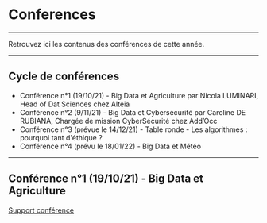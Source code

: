 # Conferences
_____
Retrouvez ici les contenus des conférences de cette année.
______
## Cycle de conférences

- Conférence n°1 (19/10/21) - Big Data et Agriculture par Nicola LUMINARI, Head of Dat Sciences chez Alteia
- Conférence n°2 (9/11/21) - Big Data et Cybersécurité par Caroline DE RUBIANA, Chargée de mission CyberSécurité chez Add’Occ
- Conférence n°3 (prévue le 14/12/21) - Table ronde - Les algorithmes : pourquoi tant d'éthique ?
- Conférence n°4 (prévu le 18/01/22) - Big Data et Météo
 ________________________________
## Conférence n°1 (19/10/21) - Big Data et Agriculture

[Support conférence](https://github.com/Certificat-Science-des-donnees-Big-Data/Conferences/blob/master/N7_agricolture_deep_learning.pdf)
